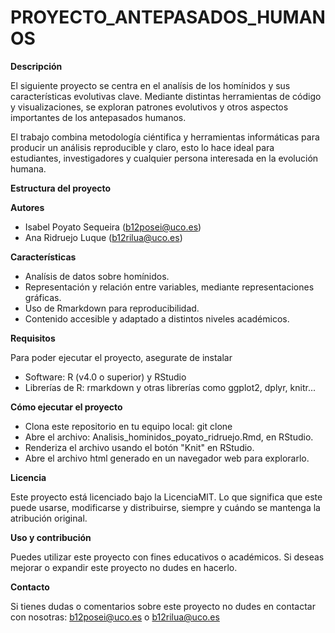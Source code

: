 # PROYECTO_ANTEPASADOS_HUMANOS

**Descripción**

El siguiente proyecto se centra en el analísis de los homínidos y sus características evolutivas clave. Mediante distintas herramientas de código y visualizaciones, se exploran patrones evolutivos y otros aspectos importantes de los antepasados humanos.

El trabajo combina metodología ciéntifica y herramientas informáticas para producir un análisis reproducible y claro, esto lo hace ideal para estudiantes, investigadores y cualquier persona interesada en la evolución humana.

**Estructura del proyecto**

**Autores**
+ Isabel Poyato Sequeira (b12posei@uco.es)
+ Ana Ridruejo Luque (b12rilua@uco.es)

**Características**

+ Analísis de datos sobre homínidos.
+ Representación y relación entre variables, mediante representaciones gráficas.
+ Uso de Rmarkdown para reproducibilidad.
+ Contenido accesible y adaptado a distintos niveles académicos.

**Requisitos**

Para poder ejecutar el proyecto, asegurate de instalar
+ Software:
R (v4.0 o superior) y RStudio
+ Librerías de R:
rmarkdown y otras librerías como ggplot2, dplyr, knitr...

**Cómo ejecutar el proyecto**

+ Clona este repositorio en tu equipo local:
git clone <URL-del-repositorio>
+ Abre el archivo: Analisis_hominidos_poyato_ridruejo.Rmd, en RStudio.
+ Renderiza el archivo usando el botón "Knit" en RStudio.
+ Abre el archivo html generado en un navegador web para explorarlo.

**Licencia**

Este proyecto está licenciado bajo la LicenciaMIT. Lo que significa que este puede usarse, modificarse y distribuirse, siempre y cuándo se mantenga la atribución original.

**Uso y contribución**

Puedes utilizar este proyecto con fines educativos o académicos. Si deseas mejorar o expandir este proyecto no dudes en hacerlo.

**Contacto**

Si tienes dudas o comentarios sobre este proyecto no dudes en contactar con nosotras: b12posei@uco.es o b12rilua@uco.es

